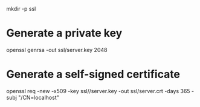 mkdir -p ssl

# Generate a private key
openssl genrsa -out ssl/server.key 2048

# Generate a self-signed certificate
openssl req -new -x509 -key ssl//server.key -out ssl/server.crt -days 365 -subj "/CN=localhost"